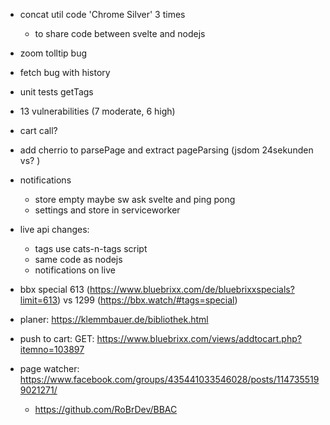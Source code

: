 * concat util code 'Chrome Silver' 3 times
  * to share code between svelte and nodejs
* zoom tolltip bug
* fetch bug with history
* unit tests getTags
* 13 vulnerabilities (7 moderate, 6 high)
* cart call?
* add cherrio to parsePage and extract pageParsing (jsdom 24sekunden vs? )
* notifications
  * store empty maybe sw ask svelte and ping pong
  * settings and store in serviceworker
* live api changes:
  * tags use cats-n-tags script
  * same code as nodejs
  * notifications on live
* bbx special 613 (https://www.bluebrixx.com/de/bluebrixxspecials?limit=613) vs 1299 (https://bbx.watch/#tags=special)

* planer: https://klemmbauer.de/bibliothek.html
* push to cart: GET: https://www.bluebrixx.com/views/addtocart.php?itemno=103897
* page watcher: https://www.facebook.com/groups/435441033546028/posts/1147355199021271/
  * https://github.com/RoBrDev/BBAC
